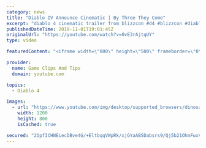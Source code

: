 ```yaml
---
category: news
title: "Diablo IV Announce Cinematic | By Three They Come"
excerpt: "diablo 4 cinematic trailer from blizzcon #d4 #blizzcon #diablo."
publishedDateTime: 2019-11-01T19:01:45Z
originalUrl: "https://youtube.com/watch?v=0vE3rAjtqUY"
type: video

featuredContent: "<iframe width=\"800\" height=\"500\" frameborder=\"0\" src=\"https://www.youtube.com/embed/0vE3rAjtqUY\" allow=\"accelerometer; autoplay; encrypted-media; gyroscope; picture-in-picture\" allowfullscreen></iframe>"

provider:
  name: Game Clips And Tips
  domain: youtube.com

topics:
  - Diablo 4

images:
  - url: "https://www.youtube.com/img/desktop/supported_browsers/dinosaur.png"
    width: 1200
    height: 800
    isCached: true

secured: "2OpfICHNELecDBve4G/+EltbqqVWpRk/xjGYaAB5Dabsrs9/Qj5b21OhmFwxVH8aSEUi3YcuvrMM3lFBWOHzS0+UwL/uvrZVAxmMgWmngXBLEpUU8Cm4BpU7zlAP9q+Ms1nQTVgiAaKi8JzlTf9RadVrZNyIDfEMeiPfUQ1TJmLXO7EZJ3TkobdIPtc/e0IyYr0i8fNjpKsk6JaYlYPJ3HWu/zFFs2weZnJ7kW0bbBgzeHtdQ9YBIJytvpUzM+K4Xd2olPC7mQ92LsKE/AZ8xGyPJKqrT+s/OM4NY0jq/7pMUz1NL7S8lA4w5LQCGViFWoEV7Wk3+sys2WdgqJf+KgGqzClaV5O7JiBGudIHhYfMUsiRwWzBee2KV74V6t1ETGl8jyWm2FR6mP18T6j2Ag==;kx5UPu8442qecFZplFEusQ=="
---
```


